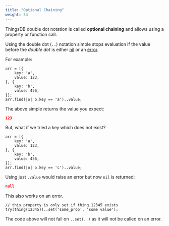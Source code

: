 ```yaml
---
title: "Optional Chaining"
weight: 34
---
```


ThingsDB double dot notation is called **optional chaining** and allows using a property or function call.

Using the double dot (`..`) notation simple stops evaluation if the value before the _double dot_ is either [nil](../../data-types/nil) or an [error](../../data-types/error).

For example:

```thingsdb,json_response
arr = [{
    key: 'a',
    value: 123,
}, {
    key: 'b',
    value: 456,
}];
arr.find(|o| o.key == 'a')..value;
```

The above simple returns the value you expect:

```json
123
```

But, what if we tried a key which does not exist?

```thingsdb,json_response
arr = [{
    key: 'a',
    value: 123,
}, {
    key: 'b',
    value: 456,
}];
arr.find(|o| o.key == 'c')..value;
```

Using just `.value` would raise an error but now `nil` is returned:

```json
null
```

This also works on an error.

```thingsdb,should_pass
// this property is only set if thing 12345 exists
try(thing(12345))..set('some_prop', 'some value');
```

The code above will not fail on `..set(..)` as it will not be called on an error.

